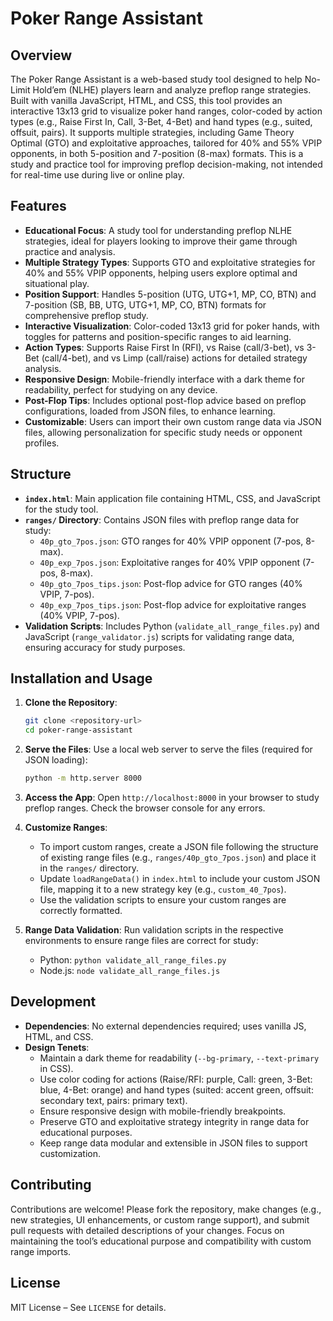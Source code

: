# Poker Range Assistant

## Overview

The Poker Range Assistant is a web-based study tool designed to help No-Limit Hold’em (NLHE) players learn and analyze preflop range strategies. Built with vanilla JavaScript, HTML, and CSS, this tool provides an interactive 13x13 grid to visualize poker hand ranges, color-coded by action types (e.g., Raise First In, Call, 3-Bet, 4-Bet) and hand types (e.g., suited, offsuit, pairs). It supports multiple strategies, including Game Theory Optimal (GTO) and exploitative approaches, tailored for 40% and 55% VPIP opponents, in both 5-position and 7-position (8-max) formats. This is a study and practice tool for improving preflop decision-making, not intended for real-time use during live or online play.

## Features

- **Educational Focus**: A study tool for understanding preflop NLHE strategies, ideal for players looking to improve their game through practice and analysis.
- **Multiple Strategy Types**: Supports GTO and exploitative strategies for 40% and 55% VPIP opponents, helping users explore optimal and situational play.
- **Position Support**: Handles 5-position (UTG, UTG+1, MP, CO, BTN) and 7-position (SB, BB, UTG, UTG+1, MP, CO, BTN) formats for comprehensive preflop study.
- **Interactive Visualization**: Color-coded 13x13 grid for poker hands, with toggles for patterns and position-specific ranges to aid learning.
- **Action Types**: Supports Raise First In (RFI), vs Raise (call/3-bet), vs 3-Bet (call/4-bet), and vs Limp (call/raise) actions for detailed strategy analysis.
- **Responsive Design**: Mobile-friendly interface with a dark theme for readability, perfect for studying on any device.
- **Post-Flop Tips**: Includes optional post-flop advice based on preflop configurations, loaded from JSON files, to enhance learning.
- **Customizable**: Users can import their own custom range data via JSON files, allowing personalization for specific study needs or opponent profiles.

## Structure

- **`index.html`**: Main application file containing HTML, CSS, and JavaScript for the study tool.
- **`ranges/` Directory**: Contains JSON files with preflop range data for study:
  - `40p_gto_7pos.json`: GTO ranges for 40% VPIP opponent (7-pos, 8-max).
  - `40p_exp_7pos.json`: Exploitative ranges for 40% VPIP opponent (7-pos, 8-max).
  - `40p_gto_7pos_tips.json`: Post-flop advice for GTO ranges (40% VPIP, 7-pos).
  - `40p_exp_7pos_tips.json`: Post-flop advice for exploitative ranges (40% VPIP, 7-pos).
- **Validation Scripts**: Includes Python (`validate_all_range_files.py`) and JavaScript (`range_validator.js`) scripts for validating range data, ensuring accuracy for study purposes.

## Installation and Usage

1. **Clone the Repository**:
   ```bash
   git clone <repository-url>
   cd poker-range-assistant
   ```

2. **Serve the Files**:
   Use a local web server to serve the files (required for JSON loading):
   ```bash
   python -m http.server 8000
   ```

3. **Access the App**:
   Open `http://localhost:8000` in your browser to study preflop ranges. Check the browser console for any errors.

4. **Customize Ranges**:
   - To import custom ranges, create a JSON file following the structure of existing range files (e.g., `ranges/40p_gto_7pos.json`) and place it in the `ranges/` directory.
   - Update `loadRangeData()` in `index.html` to include your custom JSON file, mapping it to a new strategy key (e.g., `custom_40_7pos`).
   - Use the validation scripts to ensure your custom ranges are correctly formatted.

5. **Range Data Validation**:
   Run validation scripts in the respective environments to ensure range files are correct for study:
   - Python: `python validate_all_range_files.py`
   - Node.js: `node validate_all_range_files.js`

## Development

- **Dependencies**: No external dependencies required; uses vanilla JS, HTML, and CSS.
- **Design Tenets**:
  - Maintain a dark theme for readability (`--bg-primary`, `--text-primary` in CSS).
  - Use color coding for actions (Raise/RFI: purple, Call: green, 3-Bet: blue, 4-Bet: orange) and hand types (suited: accent green, offsuit: secondary text, pairs: primary text).
  - Ensure responsive design with mobile-friendly breakpoints.
  - Preserve GTO and exploitative strategy integrity in range data for educational purposes.
  - Keep range data modular and extensible in JSON files to support customization.

## Contributing

Contributions are welcome! Please fork the repository, make changes (e.g., new strategies, UI enhancements, or custom range support), and submit pull requests with detailed descriptions of your changes. Focus on maintaining the tool’s educational purpose and compatibility with custom range imports.

## License

MIT License – See `LICENSE` for details.